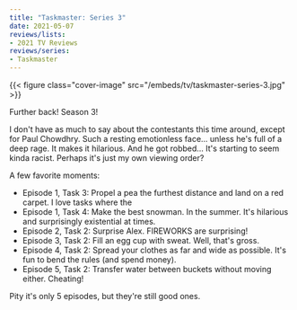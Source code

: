 ```yaml
---
title: "Taskmaster: Series 3"
date: 2021-05-07
reviews/lists:
- 2021 TV Reviews
reviews/series:
- Taskmaster
---
```

{{< figure class="cover-image" src="/embeds/tv/taskmaster-series-3.jpg" >}}

Further back! Season 3!

I don't have as much to say about the contestants this time around, except for Paul Chowdhry. Such a resting emotionless face... unless he's full of a deep rage. It makes it hilarious. And he got robbed... It's starting to seem kinda racist. Perhaps it's just my own viewing order?

A few favorite moments:

* Episode 1, Task 3: Propel a pea the furthest distance and land on a red carpet. I love tasks where the 
* Episode 1, Task 4: Make the best snowman. In the summer. It's hilarious and surprisingly existential at times. 
* Episode 2, Task 2: Surprise Alex. FIREWORKS are surprising!
* Episode 3, Task 2: Fill an egg cup with sweat. Well, that's gross. 
* Episode 4, Task 2: Spread your clothes as far and wide as possible. It's fun to bend the rules (and spend money). 
* Episode 5, Task 2: Transfer water between buckets without moving either. Cheating!

Pity it's only 5 episodes, but they're still good ones. 